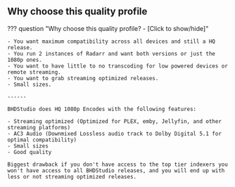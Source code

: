 ## Why choose this quality profile

??? question "Why choose this quality profile? - [Click to show/hide]"

    - You want maximum compatibility across all devices and still a HQ release.
    - You run 2 instances of Radarr and want both versions or just the 1080p ones.
    - You want to have little to no transcoding for low powered devices or remote streaming.
    - You want to grab streaming optimized releases.
    - Small sizes.

    ------

    BHDStudio does HQ 1080p Encodes with the following features:

    - Streaming optimized (Optimized for PLEX, emby, Jellyfin, and other streaming platforms)
    - AC3 Audio (Downmixed Lossless audio track to Dolby Digital 5.1 for optimal compatibility)
    - Small sizes
    - Good quality

    Biggest drawback if you don't have access to the top tier indexers you won't have access to all BHDStudio releases, and you will end up with less or not streaming optimized releases.
